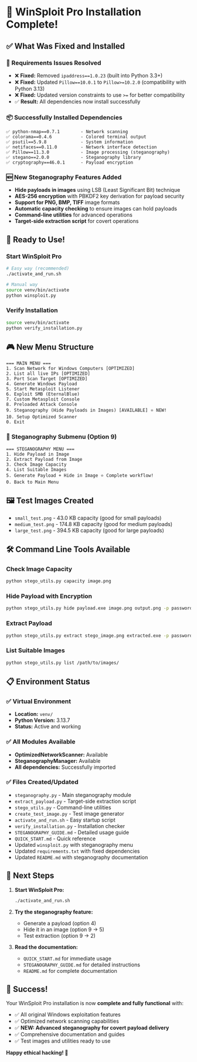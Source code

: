 # 🎉 WinSploit Pro Installation Complete!

## ✅ What Was Fixed and Installed

### 🔧 Requirements Issues Resolved
- ❌ **Fixed:** Removed `ipaddress==1.0.23` (built into Python 3.3+)
- ❌ **Fixed:** Updated `Pillow==10.0.1` to `Pillow>=10.2.0` (compatibility with Python 3.13)
- ❌ **Fixed:** Updated version constraints to use `>=` for better compatibility
- ✅ **Result:** All dependencies now install successfully

### 📦 Successfully Installed Dependencies
```
✅ python-nmap==0.7.1        - Network scanning
✅ colorama==0.4.6           - Colored terminal output  
✅ psutil==5.9.8             - System information
✅ netifaces==0.11.0         - Network interface detection
✅ Pillow==11.3.0            - Image processing (steganography)
✅ stegano==2.0.0            - Steganography library
✅ cryptography==46.0.1      - Payload encryption
```

### 🆕 New Steganography Features Added
- **Hide payloads in images** using LSB (Least Significant Bit) technique
- **AES-256 encryption** with PBKDF2 key derivation for payload security
- **Support for PNG, BMP, TIFF** image formats
- **Automatic capacity checking** to ensure images can hold payloads
- **Command-line utilities** for advanced operations
- **Target-side extraction script** for covert operations

## 🎯 Ready to Use!

### Start WinSploit Pro
```bash
# Easy way (recommended)
./activate_and_run.sh

# Manual way
source venv/bin/activate
python winsploit.py
```

### Verify Installation
```bash
source venv/bin/activate
python verify_installation.py
```

## 🎮 New Menu Structure

```
=== MAIN MENU ===
1. Scan Network for Windows Computers [OPTIMIZED]
2. List all live IPs [OPTIMIZED]  
3. Port Scan Target [OPTIMIZED]
4. Generate Windows Payload
5. Start Metasploit Listener
6. Exploit SMB (EternalBlue)
7. Custom Metasploit Console
8. Preloaded Attack Console
9. Steganography (Hide Payloads in Images) [AVAILABLE] ⭐ NEW!
10. Setup Optimized Scanner
0. Exit
```

### 🔐 Steganography Submenu (Option 9)
```
=== STEGANOGRAPHY MENU ===
1. Hide Payload in Image
2. Extract Payload from Image  
3. Check Image Capacity
4. List Suitable Images
5. Generate Payload + Hide in Image ⭐ Complete workflow!
0. Back to Main Menu
```

## 🖼️ Test Images Created
- `small_test.png` - 43.0 KB capacity (good for small payloads)
- `medium_test.png` - 174.8 KB capacity (good for medium payloads)  
- `large_test.png` - 394.5 KB capacity (good for large payloads)

## 🛠️ Command Line Tools Available

### Check Image Capacity
```bash
python stego_utils.py capacity image.png
```

### Hide Payload with Encryption
```bash
python stego_utils.py hide payload.exe image.png output.png -p password123
```

### Extract Payload
```bash
python stego_utils.py extract stego_image.png extracted.exe -p password123
```

### List Suitable Images
```bash
python stego_utils.py list /path/to/images/
```

## 📋 Environment Status

### ✅ Virtual Environment
- **Location:** `venv/`
- **Python Version:** 3.13.7
- **Status:** Active and working

### ✅ All Modules Available
- **OptimizedNetworkScanner:** Available
- **SteganographyManager:** Available  
- **All dependencies:** Successfully imported

### ✅ Files Created/Updated
- `steganography.py` - Main steganography module
- `extract_payload.py` - Target-side extraction script
- `stego_utils.py` - Command-line utilities
- `create_test_image.py` - Test image generator
- `activate_and_run.sh` - Easy startup script
- `verify_installation.py` - Installation checker
- `STEGANOGRAPHY_GUIDE.md` - Detailed usage guide
- `QUICK_START.md` - Quick reference
- Updated `winsploit.py` with steganography menu
- Updated `requirements.txt` with fixed dependencies
- Updated `README.md` with steganography documentation

## 🚀 Next Steps

1. **Start WinSploit Pro:**
   ```bash
   ./activate_and_run.sh
   ```

2. **Try the steganography feature:**
   - Generate a payload (option 4)
   - Hide it in an image (option 9 → 5)
   - Test extraction (option 9 → 2)

3. **Read the documentation:**
   - `QUICK_START.md` for immediate usage
   - `STEGANOGRAPHY_GUIDE.md` for detailed instructions
   - `README.md` for complete documentation

## 🎊 Success!

Your WinSploit Pro installation is now **complete and fully functional** with:
- ✅ All original Windows exploitation features
- ✅ Optimized network scanning capabilities  
- ✅ **NEW: Advanced steganography for covert payload delivery**
- ✅ Comprehensive documentation and guides
- ✅ Test images and utilities ready to use

**Happy ethical hacking! 🔐**
